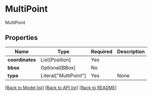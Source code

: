 # MultiPoint

MultiPoint

## Properties
| Name | Type | Required | Description |
| ------------ | ------------- | ------------- | ------------- |
**coordinates** | List[Position] | Yes |  |
**bbox** | Optional[BBox] | No |  |
**type** | Literal["MultiPoint"] | Yes | None |


[[Back to Model list]](../../../README.md#models-v2-link) [[Back to API list]](../../README.md#documentation-for-api-endpoints) [[Back to README]](../../README.md)
